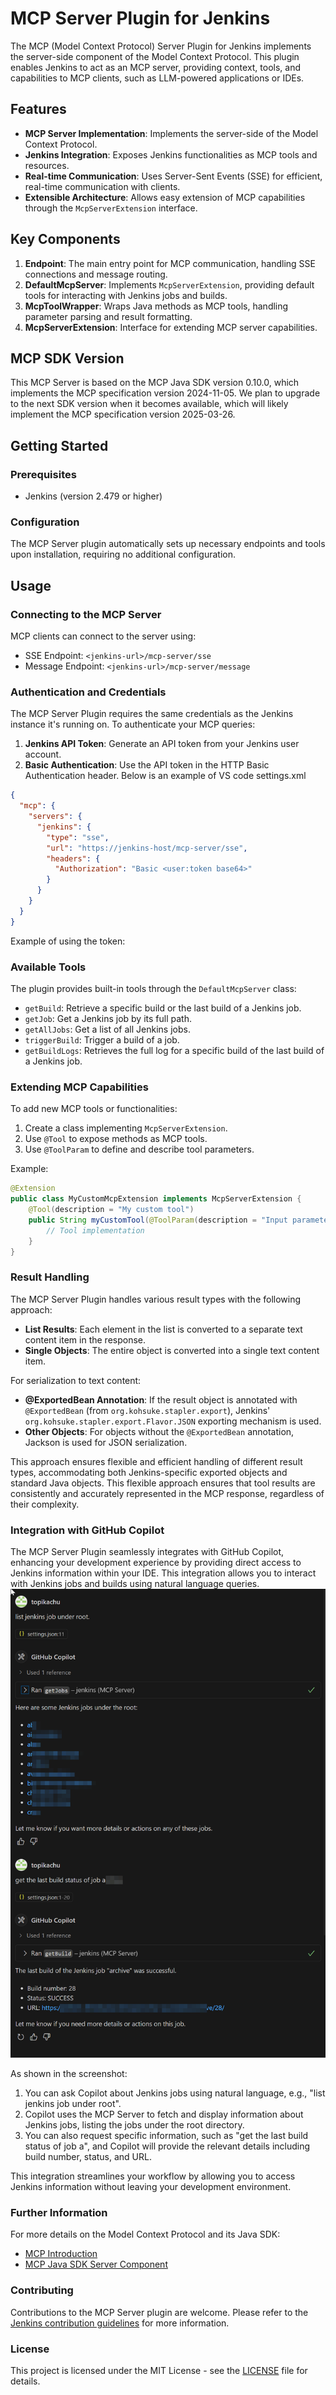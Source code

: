 # MCP Server Plugin for Jenkins

The MCP (Model Context Protocol) Server Plugin for Jenkins implements the server-side component of the Model Context Protocol. This plugin enables Jenkins to act as an MCP server, providing context, tools, and capabilities to MCP clients, such as LLM-powered applications or IDEs.

## Features

- **MCP Server Implementation**: Implements the server-side of the Model Context Protocol.
- **Jenkins Integration**: Exposes Jenkins functionalities as MCP tools and resources.
- **Real-time Communication**: Uses Server-Sent Events (SSE) for efficient, real-time communication with clients.
- **Extensible Architecture**: Allows easy extension of MCP capabilities through the `McpServerExtension` interface.

## Key Components

1. **Endpoint**: The main entry point for MCP communication, handling SSE connections and message routing.
2. **DefaultMcpServer**: Implements `McpServerExtension`, providing default tools for interacting with Jenkins jobs and builds.
3. **McpToolWrapper**: Wraps Java methods as MCP tools, handling parameter parsing and result formatting.
4. **McpServerExtension**: Interface for extending MCP server capabilities.

## MCP SDK Version

This MCP Server is based on the MCP Java SDK version 0.10.0, which implements the MCP specification version 2024-11-05. We plan to upgrade to the next SDK version when it becomes available, which will likely implement the MCP specification version 2025-03-26.

## Getting Started

### Prerequisites

- Jenkins (version 2.479 or higher)

### Configuration

The MCP Server plugin automatically sets up necessary endpoints and tools upon installation, requiring no additional configuration.

## Usage

### Connecting to the MCP Server

MCP clients can connect to the server using:

- SSE Endpoint: `<jenkins-url>/mcp-server/sse`
- Message Endpoint: `<jenkins-url>/mcp-server/message`

### Authentication and Credentials

The MCP Server Plugin requires the same credentials as the Jenkins instance it's running on. To authenticate your MCP queries:

1. **Jenkins API Token**: Generate an API token from your Jenkins user account.
2. **Basic Authentication**: Use the API token in the HTTP Basic Authentication header. Below is an example of VS code settings.xml
```json
{
  "mcp": {
    "servers": {
      "jenkins": {
        "type": "sse",
        "url": "https://jenkins-host/mcp-server/sse",
        "headers": {
          "Authorization": "Basic <user:token base64>"
        }
      }
    }
  }
}
```
Example of using the token:

### Available Tools

The plugin provides built-in tools through the `DefaultMcpServer` class:

- `getBuild`: Retrieve a specific build or the last build of a Jenkins job.
- `getJob`: Get a Jenkins job by its full path.
- `getAllJobs`: Get a list of all Jenkins jobs.
- `triggerBuild`: Trigger a build of a job.
- `getBuildLogs`: Retrieves the full log for a specific build of the last build of a Jenkins job.

### Extending MCP Capabilities

To add new MCP tools or functionalities:

1. Create a class implementing `McpServerExtension`.
2. Use `@Tool` to expose methods as MCP tools.
3. Use `@ToolParam` to define and describe tool parameters.

Example:

```java
@Extension
public class MyCustomMcpExtension implements McpServerExtension {
	@Tool(description = "My custom tool")
	public String myCustomTool(@ToolParam(description = "Input parameter") String input) {
		// Tool implementation
	}
}
```
### Result Handling

The MCP Server Plugin handles various result types with the following approach:

- **List Results**: Each element in the list is converted to a separate text content item in the response.
- **Single Objects**: The entire object is converted into a single text content item.

For serialization to text content:

- **@ExportedBean Annotation**: If the result object is annotated with `@ExportedBean` (from `org.kohsuke.stapler.export`), Jenkins' `org.kohsuke.stapler.export.Flavor.JSON` exporting mechanism is used.
- **Other Objects**: For objects without the `@ExportedBean` annotation, Jackson is used for JSON serialization.

This approach ensures flexible and efficient handling of different result types, accommodating both Jenkins-specific exported objects and standard Java objects.
This flexible approach ensures that tool results are consistently and accurately represented in the MCP response, regardless of their complexity.
### Integration with GitHub Copilot
The MCP Server Plugin seamlessly integrates with GitHub Copilot, enhancing your development experience by providing direct access to Jenkins information within your IDE. This integration allows you to interact with Jenkins jobs and builds using natural language queries.
![GitHub Copilot Integration](doc/copilot.png)

As shown in the screenshot:
1. You can ask Copilot about Jenkins jobs using natural language, e.g., "list jenkins job under root".
2. Copilot uses the MCP Server to fetch and display information about Jenkins jobs, listing the jobs under the root directory.
3. You can also request specific information, such as "get the last build status of job a", and Copilot will provide the relevant details including build number, status, and URL.

This integration streamlines your workflow by allowing you to access Jenkins information without leaving your development environment.
### Further Information
For more details on the Model Context Protocol and its Java SDK:
- [MCP Introduction](https://modelcontextprotocol.io/introduction)
- [MCP Java SDK Server Component](https://modelcontextprotocol.io/sdk/java/mcp-server)

### Contributing
Contributions to the MCP Server plugin are welcome. Please refer to the [Jenkins contribution guidelines](https://github.com/jenkinsci/.github/blob/master/CONTRIBUTING.md) for more information.
### License
This project is licensed under the MIT License - see the [LICENSE](LICENSE.md) file for details.
